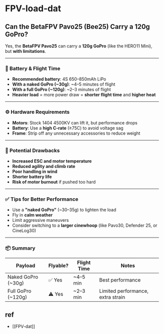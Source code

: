 
# FPV-load-dat




## Can the BetaFPV Pavo25 (Bee25) Carry a 120g GoPro?

Yes, the **BetaFPV Pavo25** can carry a **120g GoPro** (like the HERO11 Mini), but **with limitations**.

---

### 🔋 Battery & Flight Time

- **Recommended battery**: 4S 650–850mAh LiPo
- **With a naked GoPro (~30g)**: ~4–5 minutes of flight
- **With a full GoPro (~120g)**: ~2–3 minutes of flight
- **Heavier load** = more power draw = **shorter flight time** and **higher heat**

---

### ⚙️ Hardware Requirements

- **Motors**: Stock 1404 4500KV can lift it, but performance drops
- **Battery**: Use a **high C-rate** (≥75C) to avoid voltage sag
- **Frame**: Strip off any unnecessary accessories to reduce weight

---

### 🛑 Potential Drawbacks

- **Increased ESC and motor temperature**
- **Reduced agility and climb rate**
- **Poor handling in wind**
- **Shorter battery life**
- **Risk of motor burnout** if pushed too hard

---

### ✅ Tips for Better Performance

- Use a **"naked GoPro"** (~30–35g) to lighten the load
- Fly in **calm weather**
- Limit aggressive maneuvers
- Consider switching to a **larger cinewhoop** (like Pavo30, Defender 25, or CineLog30)

---

### 📦 Summary

| Payload        | Flyable? | Flight Time | Notes                          |
|----------------|----------|-------------|--------------------------------|
| Naked GoPro (~30g) | ✅ Yes    | ~4–5 min     | Best performance                |
| Full GoPro (~120g) | ⚠️ Yes     | ~2–3 min     | Limited performance, extra strain |


## ref 

- [[FPV-dat]]